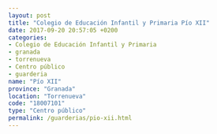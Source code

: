 ```yaml
---
layout: post
title: "Colegio de Educación Infantil y Primaria Pío XII"
date: 2017-09-20 20:57:05 +0200
categories:
- Colegio de Educación Infantil y Primaria
- granada
- torrenueva
- Centro público
- guarderia
name: "Pío XII"
province: "Granada"
location: "Torrenueva"
code: "18007101"
type: "Centro público"
permalink: /guarderias/pio-xii.html
---
```


